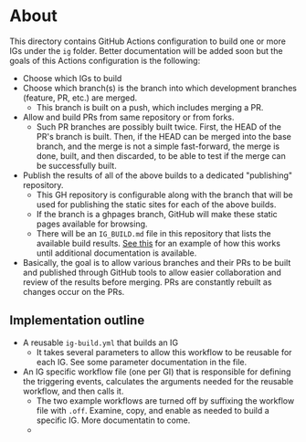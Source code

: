 # About
This directory contains GitHub Actions configuration to build one or more IGs under the `ig` folder. Better documentation will be added soon but the goals of this Actions configuration is the following:

* Choose which IGs to build
* Choose which branch(s) is the branch into which development branches (feature, PR, etc.) are merged.
  * This branch is built on a push, which includes merging a PR.
* Allow and build PRs from same repository or from forks.
  * Such PR branches are possibly built twice. First, the HEAD of the PR's branch is built. Then, if the HEAD can be merged into the base branch, and the merge is not a simple fast-forward, the merge is done, built, and then discarded, to be able to test if the merge can be successfully built.
* Publish the results of all of the above builds to a dedicated "publishing" repository.
  * This GH repository is configurable along with the branch that will be used for publishing the static sites for each of the above builds.
  * If the branch is a ghpages branch, GitHub will make these static pages available for browsing.
  * There will be an `IG_BUILD.md` file in this repository that lists the available build results. [See this](https://github.com/ShahimEssaid/tmp-io/blob/gh-pages/IG_BUILDS.md) for an example of how this works until additional documentation is available.
* Basically, the goal is to allow various branches and their PRs to be built and published through GitHub tools to allow easier collaboration and review of the results before merging. PRs are constantly rebuilt as changes occur on the PRs.

## Implementation outline

* A reusable `ig-build.yml` that builds an IG
  * It takes several parameters to allow this workflow to be reusable for each IG. See some parameter documentation in the file.
* An IG specific workflow file (one per GI) that is responsible for defining the triggering events, calculates the arguments needed for the reusable workflow, and then calls it.
  * The two example workflows are turned off by suffixing the workflow file with `.off`. Examine, copy, and enable as needed to build a specific IG. More documentatin to come.
  * 